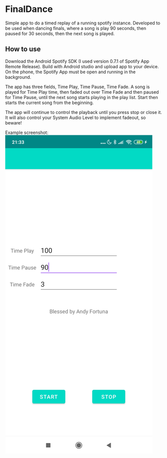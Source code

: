 # FinalDance

Simple app to do a timed replay of a running spotify instance. Developed to be used when dancing finals, where a song is play 90 seconds, then paused for 30 seconds, then the next song is played.

## How to use
Download the Android Spotify SDK (I used version 0.7.1 of Spotify App Remote Release). Build with Android studio
and upload app to your device. On the phone, the Spotify App must be open and running in the background. 

The app has three fields, Time Play, Time Pause, Time Fade. A song is played for Time Play time, then faded out over Time Fade and then paused for Time Pause, until the next song starts playing in the play list. Start then starts the current song from the beginning.

The app will continue to control the playback until you press stop or close it. It will also control your System Audio Level to implement fadeout, so beware!

Example screenshot:
![Screenshot of app](./screenshot-app.jpg)
